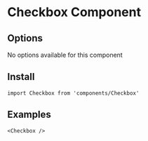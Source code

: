 # Checkbox Component


## Options
No options available for this component

## Install
```
import Checkbox from 'components/Checkbox'
```

## Examples
```
<Checkbox />
```